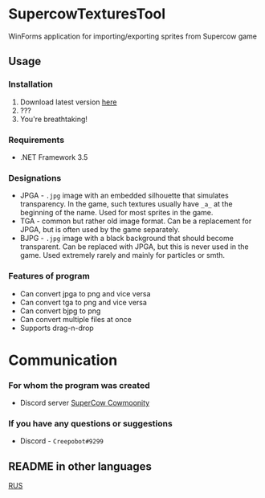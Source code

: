 # SupercowTexturesTool
WinForms application for importing/exporting sprites from Supercow game

## Usage

### Installation

1. Download latest version [here](https://github.com/Creepobot/supercow-textures-tool/releases/latest)
2. ???
3. You're breathtaking!

### Requirements

- .NET Framework 3.5

### Designations
- JPGA - `.jpg` image with an embedded silhouette that simulates transparency. In the game, such textures usually have `_a_` at the beginning of the name. Used for most sprites in the game.
- TGA - common but rather old image format. Can be a replacement for JPGA, but is often used by the game separately.
- BJPG - `.jpg` image with a black background that should become transparent. Can be replaced with JPGA, but this is never used in the game. Used extremely rarely and mainly for particles or smth.

### Features of program
- Can convert jpga to png and vice versa
- Can convert tga to png and vice versa
- Can convert bjpg to png
- Сan convert multiple files at once
- Supports drag-n-drop

# Communication

### For whom the program was created
- Discord server [SuperCow Cowmoonity](https://discord.com/invite/JzCvwh5)

### If you have any questions or suggestions
- Discord - `Creepobot#9299`

## README in other languages
[RUS](https://github.com/Creepobot/SupercowTexturesTool/blob/main/README_RU.md)
